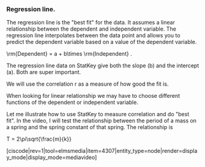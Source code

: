### Regression line. 

The regression line is the "best fit" for the data. It assumes a linear relationship between the dependent and independent variable. The regression line interpolates between the data point and allows you to predict the dependent variable based on a value of the dependent variable.

<lrn-math>\rm{Dependent} = a + b\times \rm{Independent} </lrn-math>. 

The regression line data on StatKey give both the slope (b) and the intercept (a). Both are super important. 

We will use the correlation r as a measure of how good the fit is. 

<lrndesign-sidenote label="Instructor Note" icon="bookmark" bg-color="#c2e5f2">
When looking for linear relationship we may have to choose different functions of the dependent or independent variable.
</lrndesign-sidenote>

Let me illustrate how to use StatKey to measure correlation and do "best fit". In the video, I will test the relationship between the period of a mass on a spring and the spring constant of that spring. The relationship is 

<lrn-math inline> T = 2\pi\sqrt{\frac{m}{k}} </lrn-math>

[ciscode|rev=1|tool=elmsmedia|item=4307|entity_type=node|render=display_mode|display_mode=mediavideo]
